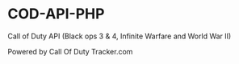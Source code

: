 # COD-API-PHP
Call of Duty API (Black ops 3 &amp; 4, Infinite Warfare and World War II)

Powered by Call Of Duty Tracker.com